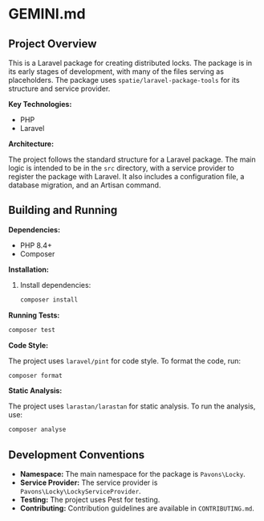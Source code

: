 # GEMINI.md

## Project Overview

This is a Laravel package for creating distributed locks. The package is in its early stages of development, with many of the files serving as placeholders. The package uses `spatie/laravel-package-tools` for its structure and service provider.

**Key Technologies:**

*   PHP
*   Laravel

**Architecture:**

The project follows the standard structure for a Laravel package. The main logic is intended to be in the `src` directory, with a service provider to register the package with Laravel. It also includes a configuration file, a database migration, and an Artisan command.

## Building and Running

**Dependencies:**

*   PHP 8.4+
*   Composer

**Installation:**

1.  Install dependencies:
    ```bash
    composer install
    ```

**Running Tests:**

```bash
composer test
```

**Code Style:**

The project uses `laravel/pint` for code style. To format the code, run:

```bash
composer format
```

**Static Analysis:**

The project uses `larastan/larastan` for static analysis. To run the analysis, use:

```bash
composer analyse
```

## Development Conventions

*   **Namespace:** The main namespace for the package is `Pavons\Locky`.
*   **Service Provider:** The service provider is `Pavons\Locky\LockyServiceProvider`.
*   **Testing:** The project uses Pest for testing.
*   **Contributing:** Contribution guidelines are available in `CONTRIBUTING.md`.
